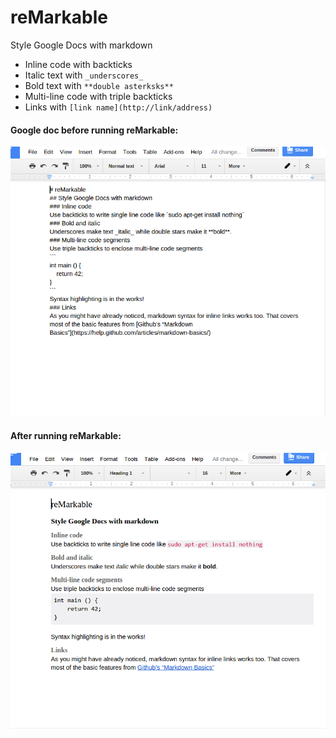 # reMarkable
Style Google Docs with markdown
- Inline code with backticks
- Italic text with `_underscores_`
- Bold text with `**double asterksks**`
- Multi-line code with triple backticks
- Links with `[link name](http://link/address)`

#### Google doc before running reMarkable:
![before](./before.png?raw=true)

#### After running reMarkable:
![after](./after.png?raw=true)